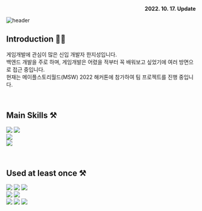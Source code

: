 <!--
**3jisung/3jisung** is a ✨ _special_ ✨ repository because its `README.md` (this file) appears on your GitHub profile.

Here are some ideas to get you started:

- 🔭 I’m currently working on ...
- 🌱 I’m currently learning ...
- 👯 I’m looking to collaborate on ...
- 🤔 I’m looking for help with ...
- 💬 Ask me about ...
- 📫 How to reach me: ...
- 😄 Pronouns: ...
- ⚡ Fun fact: ...
-->

<!-- 업데이트 -->
<p align="right"><b>2022. 10. 17. Update</b></p>

<!-- 헤더 -->
![header](https://capsule-render.vercel.app/api?type=waving&color=auto&height=300&section=header&text=Hello%20World!&desc=Jiseong's%20GitHub&fontSize=90&descSize=30&descAlignY=70&descAlign=67)

<!-- 소개 -->
## Introduction 👨‍💼
  <p>
    게임개발에 관심이 많은 신입 개발자 한지성입니다.</br>
    백엔드 개발을 주로 하며, 게임개발은 어렸을 적부터 꼭 배워보고 싶었기에 여러 방면으로 접근 중입니다.</br>
    현재는 메이플스토리월드(MSW) 2022 해커톤에 참가하여 팀 프로젝트를 진행 중입니다.</br>
  </p>
  </br>

<!-- 주로 사용하는 기술스택 -->
## Main Skills ⚒️
  <p>  
    <!-- 언어 -->
    <img src="https://img.shields.io/badge/Java-007396?style=flat&logo=OpenJDK&logoColor=white"/>
    <img src="https://img.shields.io/badge/C++-00599C?style=flat&logo=cplusplus&logoColor=white"/></br>
    <!-- DBMS -->
    <img src="https://img.shields.io/badge/MySQL-4479A1?style=flat&logo=MySQL&logoColor=white"/></br>
    <!-- IDE -->
    <img src="https://img.shields.io/badge/Android%20Studio-3DDC84?style=flat&logo=AndroidStudio&logoColor=white"/>
  </p>
  </br>
  
## Used at least once ⚒️
  <p>
    <!-- 언어 -->
    <img src="https://img.shields.io/badge/Python-3776AB?style=flat&logo=Python&logoColor=white"/>
    <img src="https://img.shields.io/badge/JavaScript-F7DF1E?style=flat&logo=JavaScript&logoColor=white"/>
    <img src="https://img.shields.io/badge/Lua-2C2D72?style=flat&logo=Lua&logoColor=white"/></br>
    <!-- 라이브러리 -->
    <img src="https://img.shields.io/badge/OpenGL-5586A4?style=flat&logo=OpenGL&logoColor=white"/>
    <img src="https://img.shields.io/badge/TensorFlow-FF6F00?style=flat&logo=TensorFlow&logoColor=white"/></br>
    <!-- 프레임워크 및 그 외 -->
    <img src="https://img.shields.io/badge/Selenium-43B02A?style=flat&logo=Selenium&logoColor=white"/>
    <img src="https://img.shields.io/badge/Flask-000000?style=flat&logo=Flask&logoColor=white"/>
    <img src="https://img.shields.io/badge/Node.js-339933?style=flat&logo=Node.js&logoColor=white"/>
  </p>
  </br>
